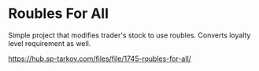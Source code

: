 # Roubles For All

Simple project that modifies trader's stock to use roubles. Converts loyalty level requirement as well.

https://hub.sp-tarkov.com/files/file/1745-roubles-for-all/
